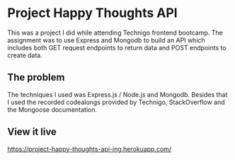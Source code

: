 # Project Happy Thoughts API

This was a project I did while attending Technigo frontend bootcamp. The assignment was to use Express and Mongodb to build an API which includes both GET request endpoints to return data and POST endpoints to create data.

## The problem

The techniques I used was Express.js / Node.js and Mongodb. Besides that I used the recorded codealongs provided by Technigo, StackOverflow and the Mongoose documentation.

## View it live

https://project-happy-thoughts-api-ing.herokuapp.com/
